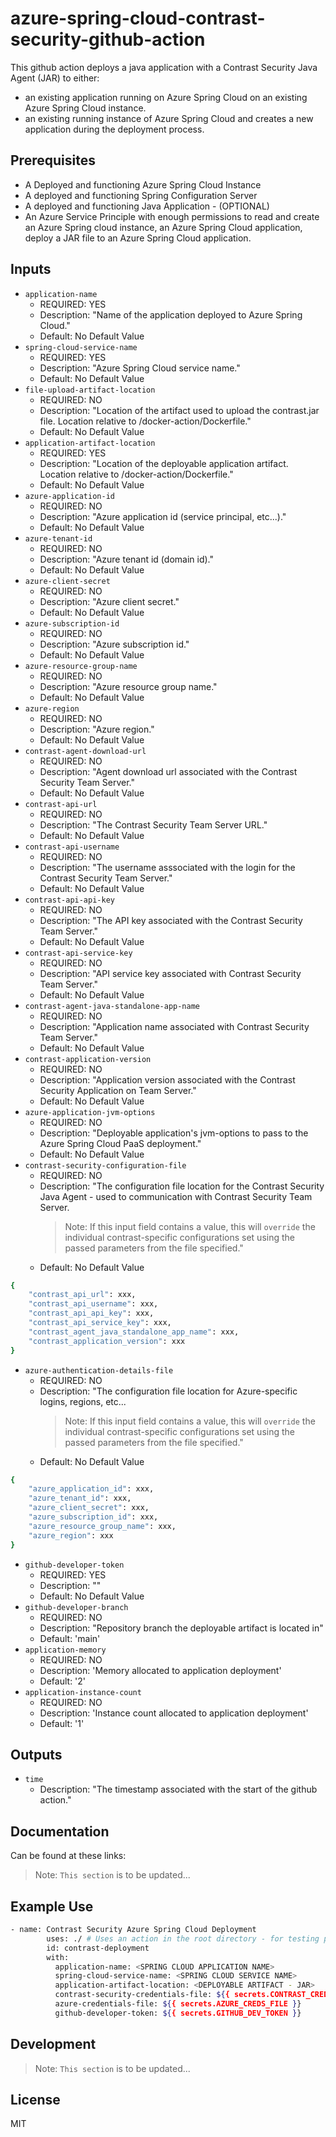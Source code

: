 # azure-spring-cloud-contrast-security-github-action

This github action deploys a java application with a Contrast Security Java Agent (JAR) to either:
- an existing application running on Azure Spring Cloud on an existing Azure Spring Cloud instance.
- an existing running instance of Azure Spring Cloud and creates a new application during the deployment process.

## Prerequisites

- A Deployed and functioning Azure Spring Cloud Instance
- A deployed and functioning Spring Configuration Server
- A deployed and functioning Java Application - (OPTIONAL)
- An Azure Service Principle with enough permissions to read and create an Azure Spring cloud instance, an Azure Spring Cloud application, deploy a JAR file to an Azure Spring Cloud application. 

## Inputs
- `application-name`
  - REQUIRED: YES
  - Description: "Name of the application deployed to Azure Spring Cloud."
  - Default: No Default Value
- `spring-cloud-service-name`
  - REQUIRED: YES
  - Description: "Azure Spring Cloud service name."
  - Default: No Default Value
- `file-upload-artifact-location`
  - REQUIRED: NO
  - Description: "Location of the artifact used to upload the contrast.jar file. Location relative to /docker-action/Dockerfile."
  - Default: No Default Value
- `application-artifact-location`
  - REQUIRED: YES
  - Description: "Location of the deployable application artifact. Location relative to /docker-action/Dockerfile."
  - Default: No Default Value
- `azure-application-id`
  - REQUIRED: NO
  - Description: "Azure application id (service principal, etc...)."
  - Default: No Default Value
- `azure-tenant-id`
  - REQUIRED: NO
  - Description: "Azure tenant id (domain id)."
  - Default: No Default Value
- `azure-client-secret`
  - REQUIRED: NO
  - Description: "Azure client secret."
  - Default: No Default Value
- `azure-subscription-id`
  - REQUIRED: NO
  - Description: "Azure subscription id."
  - Default: No Default Value
- `azure-resource-group-name`
  - REQUIRED: NO
  - Description: "Azure resource group name."
  - Default: No Default Value
- `azure-region`
  - REQUIRED: NO
  - Description: "Azure region."
  - Default: No Default Value
- `contrast-agent-download-url`
  - REQUIRED: NO
  - Description: "Agent download url associated with the Contrast Security Team Server."
  - Default: No Default Value
- `contrast-api-url`
  - REQUIRED: NO
  - Description: "The Contrast Security Team Server URL."
  - Default: No Default Value
- `contrast-api-username`
  - REQUIRED: NO
  - Description: "The username asssociated with the login for the Contrast Security Team Server."
  - Default: No Default Value
- `contrast-api-api-key`
  - REQUIRED: NO
  - Description: "The API key associated with the Contrast Security Team Server."
  - Default: No Default Value
- `contrast-api-service-key`
  - REQUIRED: NO
  - Description: "API service key associated with Contrast Security Team Server."
  - Default: No Default Value
- `contrast-agent-java-standalone-app-name`
  - REQUIRED: NO
  - Description: "Application name associated with Contrast Security Team Server."
  - Default: No Default Value
- `contrast-application-version`
  - REQUIRED: NO
  - Description: "Application version associated with the Contrast Security Application on Team Server."
  - Default: No Default Value
- `azure-application-jvm-options`
  - REQUIRED: NO
  - Description: "Deployable application's jvm-options to pass to the Azure Spring Cloud PaaS deployment."
  - Default: No Default Value
- `contrast-security-configuration-file`
  - REQUIRED: NO
  - Description: "The configuration file location for the Contrast Security Java Agent - used to communication with Contrast Security Team Server. 
    > Note: If this input field contains a value, this will `override` the individual contrast-specific configurations set using the passed parameters from the file specified."
  - Default: No Default Value

```sh
{
    "contrast_api_url": xxx,
    "contrast_api_username": xxx,
    "contrast_api_api_key": xxx,
    "contrast_api_service_key": xxx,
    "contrast_agent_java_standalone_app_name": xxx,
    "contrast_application_version": xxx
}
```

- `azure-authentication-details-file`
  - REQUIRED: NO
  - Description: "The configuration file location for Azure-specific logins, regions, etc...
    > Note: If this input field contains a value, this will `override` the individual contrast-specific configurations set using the passed parameters from the file specified."
  - Default: No Default Value

```sh
{
    "azure_application_id": xxx,
    "azure_tenant_id": xxx,
    "azure_client_secret": xxx,
    "azure_subscription_id": xxx,
    "azure_resource_group_name": xxx,
    "azure_region": xxx
}
```
- `github-developer-token`
  - REQUIRED: YES
  - Description: ""
  - Default: No Default Value
- `github-developer-branch`
  - REQUIRED: NO
  - Description: "Repository branch the deployable artifact is located in"
  - Default: 'main'
- `application-memory`
  - REQUIRED: NO
  - Description: 'Memory allocated to application deployment'
  - Default: '2'
- `application-instance-count`
  - REQUIRED: NO
  - Description: 'Instance count allocated to application deployment'
  - Default: '1'  
## Outputs

- `time`
  - Description: "The timestamp associated with the start of the github action."

## Documentation

Can be found at these links:

> Note: `This section` is to be updated...

## Example Use

```sh
- name: Contrast Security Azure Spring Cloud Deployment
        uses: ./ # Uses an action in the root directory - for testing purposes
        id: contrast-deployment
        with:
          application-name: <SPRING CLOUD APPLICATION NAME>
          spring-cloud-service-name: <SPRING CLOUD SERVICE NAME>
          application-artifact-location: <DEPLOYABLE ARTIFACT - JAR>
          contrast-security-credentials-file: ${{ secrets.CONTRAST_CREDS_FILE }}
          azure-credentials-file: ${{ secrets.AZURE_CREDS_FILE }}
          github-developer-token: ${{ secrets.GITHUB_DEV_TOKEN }}
```

## Development

> Note: `This section` is to be updated...

## License

MIT
